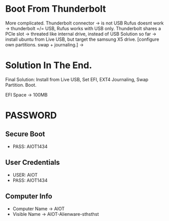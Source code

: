 # Boot From Thunderbolt

More complicated.
Thunderbolt connector -> is not USB
Rufus doesnt work -> thunderbolt =/= USB, Rufus works with USB only.
Thunderbolt shares a PCIe slot -> threated like internal drive, instead of USB
Solution so far
-> install ubuntu from Live USB, but target the samsung X5 drive. [configure own partitions. swap + journaling.]
-> 


# Solution In The End.
Final Solution:
Install from Live USB, Set EFI, EXT4 Journaling, Swap Partition.
Boot.

EFI Space -> 100MB


# PASSWORD
## Secure Boot
* PASS: AIOT1434

## User Credentials
* USER: AIOT
* PASS: AIOT1434

## Computer Info
* Computer Name -> AIOT
* Visible Name -> AIOT-Alienware-sthsthst